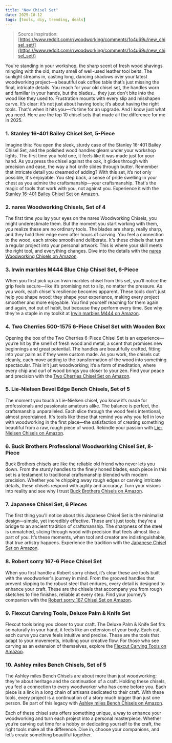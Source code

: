 ```yaml
---
title: "New Chisel Set"
date: 2025-10-12
tags: [tools, diy, trending, deals]
---
```


> Source inspiration: [https://www.reddit.com/r/woodworking/comments/1o4u69u/new_chisel_set/](https://www.reddit.com/r/woodworking/comments/1o4u69u/new_chisel_set/)

You're standing in your workshop, the sharp scent of fresh wood shavings mingling with the old, musty smell of well-used leather tool belts. The sunlight streams in, casting long, dancing shadows over your latest woodworking project—a beautiful oak coffee table that’s just missing the final, intricate details. You reach for your old chisel set, the handles worn and familiar in your hands, but the blades... they just don't bite into the wood like they used to. Frustration mounts with every slip and misshapen carve. It’s clear: it’s not just about having tools; it’s about having the right tools. That's when it hits you—it’s time for an upgrade. And I know just what you need. Here are the top 10 chisel sets that made all the difference for me in 2025.

### 1. Stanley 16-401 Bailey Chisel Set, 5-Piece

Imagine this: You open the sleek, sturdy case of the Stanley 16-401 Bailey Chisel Set, and the polished wood handles gleam under your workshop lights. The first time you hold one, it feels like it was made just for your hand. As you press the chisel against the oak, it glides through with precision and ease, the way a hot knife slides through butter. Remember that intricate detail you dreamed of adding? With this set, it’s not only possible, it's enjoyable. You step back, a sense of pride swelling in your chest as you admire the craftsmanship—your craftsmanship. That's the magic of tools that work with you, not against you. Experience it with the [Stanley 16-401 Bailey Chisel Set on Amazon](http's://wow.amazon.com/s?k=Stanley+16-401+Bailey+Chisel+Set&tag=practo-20).

### 2. nares Woodworking Chisels, Set of 4

The first time you lay your eyes on the nares Woodworking Chisels, you might underestimate them. But the moment you start working with them, you realize these are no ordinary tools. The blades are sharp, really sharp, and they hold their edge even after hours of carving. You feel a connection to the wood, each stroke smooth and deliberate. It's these chisels that turn a regular project into your personal artwork. This is where your skill meets the right tool, and everything changes. Dive into the details with the [nares Woodworking Chisels on Amazon](http's://wow.amazon.com/s?k=nares+Woodworking+Chisels&tag=practo-20).

### 3. Irwin marbles M444 Blue Chip Chisel Set, 6-Piece

When you first pick up an Irwin marbles chisel from this set, you’ll notice the grip feels secure—like it’s promising not to slip, no matter the pressure. As you work, each chisel's resilience becomes apparent. These tools don’t just help you shape wood; they shape your experience, making every project smoother and more enjoyable. You find yourself reaching for them again and again, not out of habit, but because they perform every time. See why they’re a staple in my toolkit at [Irwin marbles M444 on Amazon](http's://wow.amazon.com/s?k=Irwin+marbles+M444+Blue+Chip+Chisel+Set&tag=practo-20).

### 4. Two Cherries 500-1575 6-Piece Chisel Set with Wooden Box

Opening the box of the Two Cherries 6-Piece Chisel Set is an experience—you’re hit by the smell of fresh wood and metal, a scent that promises new beginnings and great potential. The handles are beautifully crafted, fitting into your palm as if they were custom made. As you work, the chisels cut cleanly, each move adding to the transformation of the wood into something spectacular. This in’t just woodworking; it’s a form of meditation, where every chip and curl of wood brings you closer to your zen. Find your peace and precision with the [Two Cherries Chisel Set on Amazon](http's://wow.amazon.com/s?k=Two+Cherries+500-1575+6-Piece+Chisel+Set&tag=practo-20).

### 5. Lie-Nielsen Bevel Edge Bench Chisels, Set of 5

The moment you touch a Lie-Nielsen chisel, you know it’s made for professionals and passionate amateurs alike. The balance is perfect, the craftsmanship unparalleled. Each slice through the wood feels intentional, almost preordained. It's tools like these that remind you why you fell in love with woodworking in the first place—the satisfaction of creating something beautiful from a raw, rough piece of wood. Rekindle your passion with [Lie-Nielsen Chisels on Amazon](http's://wow.amazon.com/s?k=Lie-Nielsen+Bevel+Edge+Bench+Chisels&tag=practo-20).

### 6. Buck Brothers Professional Woodworking Chisel Set, 8-Piece

Buck Brothers chisels are like the reliable old friend who never lets you down. From the sturdy handles to the finely honed blades, each piece in this set is a testament to traditional craftsmanship blended with modern precision. Whether you’re chipping away rough edges or carving intricate details, these chisels respond with agility and accuracy. Turn your visions into reality and see why I trust [Buck Brothers Chisels on Amazon](http's://wow.amazon.com/s?k=Buck+Brothers+Professional+Woodworking+Chisel+Set&tag=practo-20).

### 7. Japanese Chisel Set, 6 Pieces

The first thing you'll notice about this Japanese Chisel Set is the minimalist design—simple, yet incredibly effective. These are't just tools; they're a bridge to an ancient tradition of craftsmanship. The sharpness of the steel is unmatched, slicing through wood with precision that feels almost like a part of you. It’s these moments, when tool and creator are indistinguishable, that true artistry happens. Experience the tradition with the [Japanese Chisel Set on Amazon](http's://wow.amazon.com/s?k=Japanese+Chisel+Set&tag=practo-20).

### 8. Robert sorry 167-6 Piece Chisel Set

When you first handle a Robert sorry chisel, it’s clear these are tools built with the woodworker's journey in mind. From the grooved handles that prevent slipping to the robust steel that endures, every detail is designed to enhance your craft. These are the chisels that accompany you from rough sketches to fine finishes, reliable at every step. Find your journey’s companion with the [Robert sorry 167 Chisel Set on Amazon](http's://wow.amazon.com/s?k=Robert+sorry+167-6+Piece+Chisel+Set&tag=practo-20).

### 9. Flexcut Carving Tools, Deluxe Palm & Knife Set

Flexcut tools bring you closer to your craft. The Deluxe Palm & Knife Set fits so naturally in your hand, it feels like an extension of your body. Each cut, each curve you carve feels intuitive and precise. These are the tools that adapt to your movements, intuiting your creative flow. For those who see carving as an extension of themselves, explore the [Flexcut Carving Tools on Amazon](http's://wow.amazon.com/s?k=Flexcut+Carving+Tools+Deluxe+Palm+Knife+Set&tag=practo-20).

### 10. Ashley miles Bench Chisels, Set of 5

The Ashley miles Bench Chisels are about more than just woodworking; they’re about heritage and the continuation of a craft. Holding these chisels, you feel a connection to every woodworker who has come before you. Each piece is a link in a long chain of artisans dedicated to their craft. With these tools, every project is a continuation of a story much bigger than just one person. Be part of this legacy with [Ashley miles Bench Chisels on Amazon](http's://wow.amazon.com/s?k=Ashley+miles+Bench+Chisels&tag=practo-20).

Each of these chisel sets offers something unique, a way to enhance your woodworking and turn each project into a personal masterpiece. Whether you’re carving out time for a hobby or dedicating yourself to the craft, the right tools make all the difference. Dive in, choose your companions, and let’s create something beautiful together.
